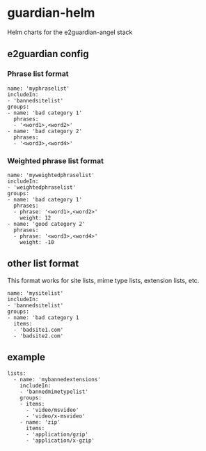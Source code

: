 # guardian-helm
Helm charts for the e2guardian-angel stack

## e2guardian config
### Phrase list format
```
name: 'myphraselist'
includeIn: 
- 'bannedsitelist'
groups:
- name: 'bad category 1'
  phrases:
  - '<word1>,<word2>'
- name: 'bad category 2'
  phrases:
  - '<word3>,<word4>'
```
### Weighted phrase list format
```
name: 'myweightedphraselist'
includeIn: 
- 'weightedphraselist'
groups:
- name: 'bad category 1'
  phrases:
  - phrase: '<word1>,<word2>'
    weight: 12
- name: 'good category 2'
  phrases:
  - phrase: '<word3>,<word4>'
    weight: -10
```
## other list format
This format works for site lists, mime type lists, extension lists, etc.
```
name: 'mysitelist'
includeIn:
- 'bannedsitelist'
groups:
- name: 'bad category 1
  items:
  - 'badsite1.com'
  - 'badsite2.com'
```
## example
```
lists:
  - name: 'mybannedextensions'
    includeIn:
    - 'bannedmimetypelist'
    groups:
    - items:
      - 'video/msvideo'
      - 'video/x-msvideo'
    - name: 'zip'
      items:
      - 'application/gzip'
      - 'application/x-gzip'
```
